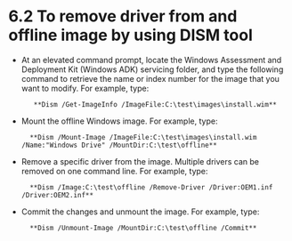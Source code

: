 # 6.2	To remove driver from and offline image by using DISM tool

* At an elevated command prompt, locate the Windows Assessment and Deployment Kit \(Windows ADK\) servicing folder, and type the following command to retrieve the name or index number for the image that you want to modify. For example, type:

         **Dism /Get-ImageInfo /ImageFile:C:\test\images\install.wim**

* Mount the offline Windows image. For example, type:

        **Dism /Mount-Image /ImageFile:C:\test\images\install.wim /Name:"Windows Drive" /MountDir:C:\test\offline**

* Remove a specific driver from the image. Multiple drivers can be removed on one command line. For example, type:

        **Dism /Image:C:\test\offline /Remove-Driver /Driver:OEM1.inf /Driver:OEM2.inf**

* Commit the changes and unmount the image. For example, type:

        **Dism /Unmount-Image /MountDir:C:\test\offline /Commit**

